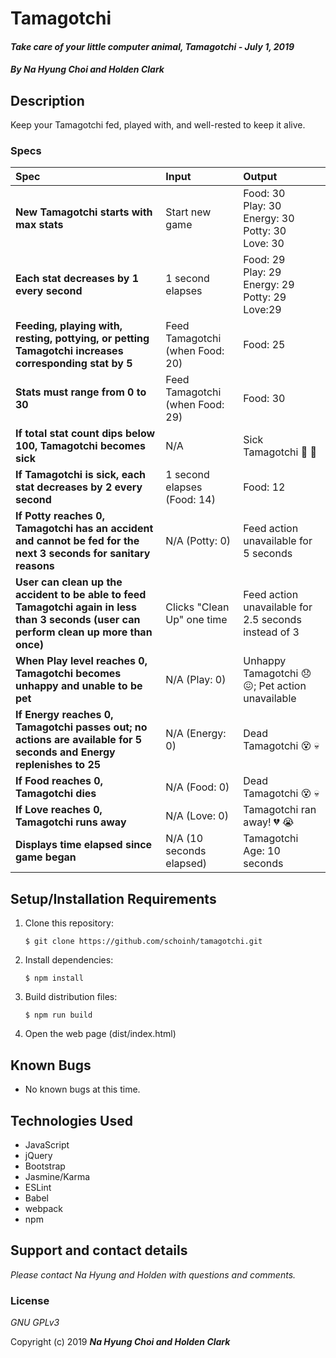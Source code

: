 # Tamagotchi

#### _Take care of your little computer animal, Tamagotchi - July 1, 2019_

#### _By **Na Hyung Choi and Holden Clark**_

## Description

Keep your Tamagotchi fed, played with, and well-rested to keep it alive.

### Specs
| Spec | Input | Output |
| :-------------     | :------------- | :------------- |
| **New Tamagotchi starts with max stats** | Start new game | Food: 30<br/>Play: 30<br/>Energy: 30<br/>Potty: 30<br/>Love: 30 |
| **Each stat decreases by 1 every second** | 1 second elapses | Food: 29<br/>Play: 29<br/>Energy: 29<br/>Potty: 29<br/>Love:29 |
| **Feeding, playing with, resting, pottying, or petting Tamagotchi increases corresponding stat by 5** | Feed Tamagotchi (when Food: 20) | Food: 25 |
| **Stats must range from 0 to 30** | Feed Tamagotchi (when Food: 29) | Food: 30 |
| **If total stat count dips below 100, Tamagotchi becomes sick** | N/A | Sick Tamagotchi 🤒 🤧 |
| **If Tamagotchi is sick, each stat decreases by 2 every second** | 1 second elapses (Food: 14) | Food: 12 |
| **If Potty reaches 0, Tamagotchi has an accident and cannot be fed for the next 3 seconds for sanitary reasons** | N/A (Potty: 0) | Feed action unavailable for 5 seconds |
| **User can clean up the accident to be able to feed Tamagotchi again in less than 3 seconds (user can perform clean up more than once)** | Clicks "Clean Up" one time | Feed action unavailable for 2.5 seconds instead of 3 |
| **When Play level reaches 0, Tamagotchi becomes unhappy and unable to be pet** | N/A (Play: 0) | Unhappy Tamagotchi :disappointed: :confounded:; Pet action unavailable |
| **If Energy reaches 0, Tamagotchi passes out; no actions are available for 5 seconds and Energy replenishes to 25** | N/A (Energy: 0) | Dead Tamagotchi :dizzy_face: :skull:|
| **If Food reaches 0, Tamagotchi dies** | N/A (Food: 0) | Dead Tamagotchi :dizzy_face: :skull:|
| **If Love reaches 0, Tamagotchi runs away** | N/A (Love: 0) | Tamagotchi ran away! :broken_heart: :sob: |
| **Displays time elapsed since game began** | N/A (10 seconds elapsed) | Tamagotchi Age: 10 seconds |


## Setup/Installation Requirements

1. Clone this repository:
    ```
    $ git clone https://github.com/schoinh/tamagotchi.git
    ```
2. Install dependencies:
    ```
    $ npm install
    ```
3. Build distribution files:
    ```
    $ npm run build
    ```
4. Open the web page (dist/index.html)

## Known Bugs
* No known bugs at this time.

## Technologies Used
* JavaScript
* jQuery
* Bootstrap
* Jasmine/Karma
* ESLint
* Babel
* webpack
* npm

## Support and contact details

_Please contact Na Hyung and Holden with questions and comments._

### License

*GNU GPLv3*

Copyright (c) 2019 **_Na Hyung Choi and Holden Clark_**
